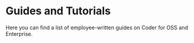 # Guides and Tutorials

Here you can find a list of employee-written guides on Coder for OSS and
Enterprise.
